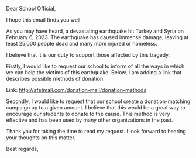 Dear School Official,

I hope this email finds you well.

As you may have heard, a devastating earthquake hit Turkey and Syria on February 6, 2023. The earthquake has caused immense damage, leaving at least 25,000 people dead and many more injured or homeless.

I believe that it is our duty to support those affected by this tragedy.

Firstly, I would like to request our school to inform of all the ways in which we can help the victims of this earthquake. Below, I am adding a link that describes possible methods of donation.

Link: http://afetmail.com/donation-mail/donation-methods

Secondly, I would like to request that our school create a donation-matching campaign up to a given amount. I believe that this would be a great way to encourage our students to donate to the cause. This method is very effective and has been used by many other organizations in the past.

Thank you for taking the time to read my request. I look forward to hearing your thoughts on this matter.

Best regards,

